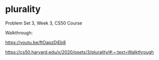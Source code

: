 # plurality

Problem Set 3, Week 3, CS50 Course

Walkthrough:

https://youtu.be/ftOapzDjEb8

https://cs50.harvard.edu/x/2020/psets/3/plurality/#:~:text=Walkthrough
